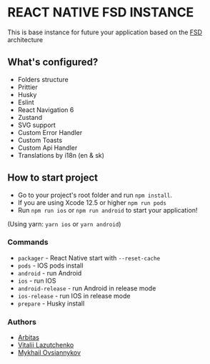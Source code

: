 # REACT NATIVE FSD INSTANCE

This is base instance for future your application based on the [FSD](https://feature-sliced.design/docs) architecture

## What's configured?

- Folders structure
- Prittier
- Husky
- Eslint
- React Navigation 6
- Zustand
- SVG support
- Custom Error Handler
- Custom Toasts
- Custom Api Handler
- Translations by i18n (en & sk)

## How to start project

- Go to your project's root folder and run `npm install`.
- If you are using Xcode 12.5 or higher `npm run pods`
- Run `npm run ios` or `npm run android` to start your application!

(Using yarn: `yarn ios` or `yarn android`)

### Commands

- `packager` - React Native start with `--reset-cache`
- `pods` - IOS pods install
- `android` - run Android
- `ios` - run IOS
- `android-release` - run Android in release mode
- `ios-release` - run IOS in release mode
- `prepare` - Husky install

### Authors

- [Arbitas](https://arbitaspay.com/)
- [Vitalii Lazutchenko](https://www.linkedin.com/in/vitalii-l-39a598210/)
- [Mykhail Ovsiannykov](https://www.linkedin.com/in/mikie-mac/)
